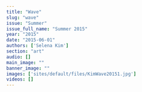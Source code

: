 ```yaml
---
title: "Wave"
slug: "wave"
issue: "Summer"
issue_full_name: "Summer 2015"
year: "2015"
date: "2015-06-01"
authors: ['Selena Kim']
section: "art"
audio: []
main_image: ""
banner_image: ""
images: ['sites/default/files/KimWave20151.jpg']
videos: []
---
```

